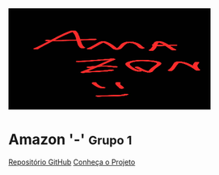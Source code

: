 <img src="./assets/logo.png" style="width:400px;height:200px">

# Amazon '-' <small>Grupo 1</small>

[Repositório GitHub](https://github.com/UnBArqDsw2023-2/2023.2_G1_ProjetoAmazon)
[Conheça o Projeto](#G1-Projeto-Amazon)
